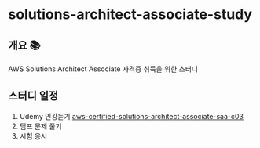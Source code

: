 # solutions-architect-associate-study

## 개요 📚

AWS Solutions Architect Associate 자격증 취득을 위한 스터디 

## 스터디 일정

1. Udemy 인강듣기 [aws-certified-solutions-architect-associate-saa-c03](https://www.udemy.com/course/aws-certified-solutions-architect-associate-saa-c03/?couponCode=UPGRADE02223)
2. 덤프 문제 풀기
3. 시험 응시
